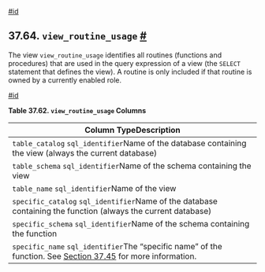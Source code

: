 [#id](#INFOSCHEMA-VIEW-ROUTINE-USAGE)

## 37.64. `view_routine_usage` [#](#INFOSCHEMA-VIEW-ROUTINE-USAGE)

The view `view_routine_usage` identifies all routines (functions and procedures) that are used in the query expression of a view (the `SELECT` statement that defines the view). A routine is only included if that routine is owned by a currently enabled role.

[#id](#id-1.7.6.68.3)

**Table 37.62. `view_routine_usage` Columns**

| Column TypeDescription                                                                                                                   |
| ---------------------------------------------------------------------------------------------------------------------------------------- |
| `table_catalog` `sql_identifier`Name of the database containing the view (always the current database)                                   |
| `table_schema` `sql_identifier`Name of the schema containing the view                                                                    |
| `table_name` `sql_identifier`Name of the view                                                                                            |
| `specific_catalog` `sql_identifier`Name of the database containing the function (always the current database)                            |
| `specific_schema` `sql_identifier`Name of the schema containing the function                                                             |
| `specific_name` `sql_identifier`The “specific name” of the function. See [Section 37.45](infoschema-routines) for more information. |